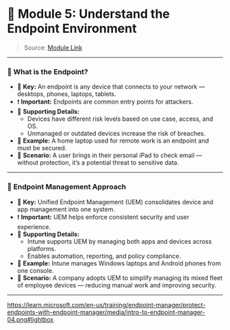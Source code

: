 # 📘 Module 5: Understand the Endpoint Environment

> Source: [Module Link](https://learn.microsoft.com/en-us/training/modules/protect-endpoints-with-endpoint-manager/5-endpoint-environment)

---

### 🔹 What is the Endpoint?

- 🔑 **Key:** An endpoint is any device that connects to your network — desktops, phones, laptops, tablets.
- ❗ **Important:** Endpoints are common entry points for attackers.
- 🧩 **Supporting Details:**
  - Devices have different risk levels based on use case, access, and OS.
  - Unmanaged or outdated devices increase the risk of breaches.
- 📌 **Example:** A home laptop used for remote work is an endpoint and must be secured.
- 💬 **Scenario:** A user brings in their personal iPad to check email — without protection, it’s a potential threat to sensitive data.

---

### 🔹 Endpoint Management Approach

- 🔑 **Key:** Unified Endpoint Management (UEM) consolidates device and app management into one system.
- ❗ **Important:** UEM helps enforce consistent security and user experience.
- 🧩 **Supporting Details:**
  - Intune supports UEM by managing both apps and devices across platforms.
  - Enables automation, reporting, and policy compliance.
- 📌 **Example:** Intune manages Windows laptops and Android phones from one console.
- 💬 **Scenario:** A company adopts UEM to simplify managing its mixed fleet of employee devices — reducing manual work and improving security.

---
https://learn.microsoft.com/en-us/training/endpoint-manager/protect-endpoints-with-endpoint-manager/media/intro-to-endpoint-manager-04.png#lightbox